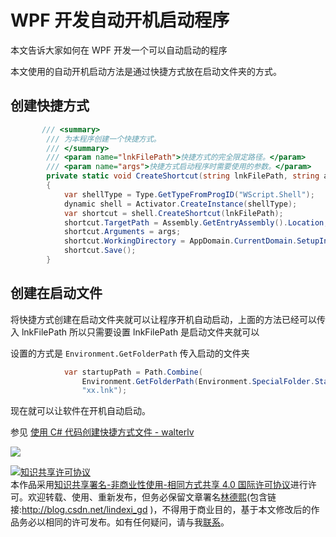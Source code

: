 
# WPF 开发自动开机启动程序

本文告诉大家如何在 WPF 开发一个可以自动启动的程序

<!--more-->


<!-- CreateTime:2018/9/2 15:10:52 -->

<!-- csdn -->

本文使用的自动开机启动方法是通过快捷方式放在启动文件夹的方式。

## 创建快捷方式

```csharp
       /// <summary>
        /// 为本程序创建一个快捷方式。
        /// </summary>
        /// <param name="lnkFilePath">快捷方式的完全限定路径。</param>
        /// <param name="args">快捷方式启动程序时需要使用的参数。</param>
        private static void CreateShortcut(string lnkFilePath, string args)
        {
            var shellType = Type.GetTypeFromProgID("WScript.Shell");
            dynamic shell = Activator.CreateInstance(shellType);
            var shortcut = shell.CreateShortcut(lnkFilePath);
            shortcut.TargetPath = Assembly.GetEntryAssembly().Location;
            shortcut.Arguments = args;
            shortcut.WorkingDirectory = AppDomain.CurrentDomain.SetupInformation.ApplicationBase;
            shortcut.Save();
        }
```

## 创建在启动文件

将快捷方式创建在启动文件夹就可以让程序开机自动启动，上面的方法已经可以传入 lnkFilePath 所以只需要设置 lnkFilePath 是启动文件夹就可以

设置的方式是 `Environment.GetFolderPath` 传入启动的文件夹

```csharp
            var startupPath = Path.Combine(
                Environment.GetFolderPath(Environment.SpecialFolder.Startup),
                "xx.lnk");
```

现在就可以让软件在开机自动启动。

参见 [使用 C# 代码创建快捷方式文件 - walterlv](https://blog.walterlv.com/post/create-shortcut-file-using-csharp.html )

![](https://i.loli.net/2018/09/02/5b8b8a8e69248.jpg)





<a rel="license" href="http://creativecommons.org/licenses/by-nc-sa/4.0/"><img alt="知识共享许可协议" style="border-width:0" src="https://licensebuttons.net/l/by-nc-sa/4.0/88x31.png" /></a><br />本作品采用<a rel="license" href="http://creativecommons.org/licenses/by-nc-sa/4.0/">知识共享署名-非商业性使用-相同方式共享 4.0 国际许可协议</a>进行许可。欢迎转载、使用、重新发布，但务必保留文章署名[林德熙](http://blog.csdn.net/lindexi_gd)(包含链接:http://blog.csdn.net/lindexi_gd )，不得用于商业目的，基于本文修改后的作品务必以相同的许可发布。如有任何疑问，请与我[联系](mailto:lindexi_gd@163.com)。